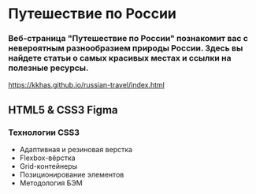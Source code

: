 # Путешествие по России

### Веб-страница "Путешествие по России" познакомит вас с невероятным разнообразием природы России. Здесь вы найдете статьи о самых красивых местах и ссылки на полезные ресурсы. 

https://kkhas.github.io/russian-travel/index.html

## **HTML5** & **CSS3** Figma

### **Технологии** **CSS3**
* Адаптивная и резиновая верстка
* Flexbox-вёрстка
* Grid-контейнеры
* Позиционирование элементов
* Методология БЭМ
